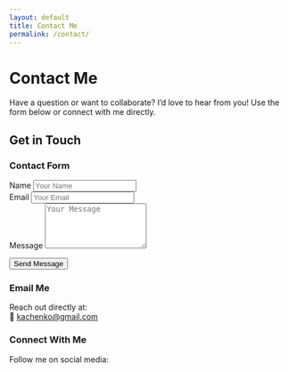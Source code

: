 ```yaml
---
layout: default
title: Contact Me
permalink: /contact/
---
```


# Contact Me

Have a question or want to collaborate? I’d love to hear from you! Use the form below or connect with me directly.

## Get in Touch

### Contact Form
<form action="https://formspree.io/f/your-form-id" method="POST" class="contact-form">
  <div class="form-group">
    <label for="name">Name</label>
    <input type="text" id="name" name="name" placeholder="Your Name" required>
  </div>

  <div class="form-group">
    <label for="email">Email</label>
    <input type="email" id="email" name="email" placeholder="Your Email" required>
  </div>

  <div class="form-group">
    <label for="message">Message</label>
    <textarea id="message" name="message" rows="5" placeholder="Your Message" required></textarea>
  </div>

  <button type="submit" class="submit-btn">Send Message</button>
</form>

### Email Me
Reach out directly at:  
📧 [kachenko@gmail.com](mailto:kachenko@gmail.com)

### Connect With Me
Follow me on social media:  
<div class="social-links">
  <a href="https://x.com/AgCentuate" aria-label="Follow on X"><i class="fa-brands fa-x-twitter"></i></a>
  <a href="https://www.linkedin.com/in/anthony-kachenko-60093415/" aria-label="Connect on LinkedIn"><i class="fa-brands fa-linkedin-in"></i></a>
  <a href="https://www.facebook.com/agcentuateimpact" aria-label="Follow on Facebook"><i class="fa-brands fa-facebook-f"></i></a>
</div>